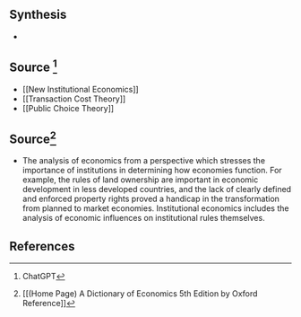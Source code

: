 ## Synthesis
- 
## Source [^1]
- [[New Institutional Economics]]
- [[Transaction Cost Theory]]
- [[Public Choice Theory]]
## Source[^2]
- The analysis of economics from a perspective which stresses the importance of institutions in determining how economies function. For example, the rules of land ownership are important in economic development in less developed countries, and the lack of clearly defined and enforced property rights proved a handicap in the transformation from planned to market economies. Institutional economics includes the analysis of economic influences on institutional rules themselves.
## References

[^1]: ChatGPT
[^2]: [[(Home Page) A Dictionary of Economics 5th Edition by Oxford Reference]]